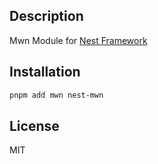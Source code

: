 ## Description

Mwn Module for [Nest Framework](https://nestjs.com/)

## Installation

```bash
pnpm add mwn nest-mwn
```

## License

MIT